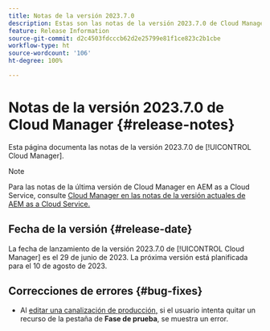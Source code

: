 ```yaml
---
title: Notas de la versión 2023.7.0
description: Estas son las notas de la versión 2023.7.0 de Cloud Manager.
feature: Release Information
source-git-commit: d2c4503fdcccb62d2e25799e81f1ce823c2b1cbe
workflow-type: ht
source-wordcount: '106'
ht-degree: 100%

---
```



# Notas de la versión 2023.7.0 de Cloud Manager {#release-notes}

Esta página documenta las notas de la versión 2023.7.0 de [!UICONTROL Cloud Manager].

>[!NOTE]
>
>Para las notas de la última versión de Cloud Manager en AEM as a Cloud Service, consulte [Cloud Manager en las notas de la versión actuales de AEM as a Cloud Service.](https://experienceleague.adobe.com/docs/experience-manager-cloud-service/content/implementing/using-cloud-manager/release-notes-cloud-manager/release-notes-cm-current.html?lang=es)

## Fecha de la versión {#release-date}

La fecha de lanzamiento de la versión 2023.7.0 de [!UICONTROL Cloud Manager] es el 29 de junio de 2023. La próxima versión está planificada para el 10 de agosto de 2023.

## Correcciones de errores {#bug-fixes}

* Al [editar una canalización de producción,](/help/using/managing-pipelines.md#editing-pipelines) si el usuario intenta quitar un recurso de la pestaña de **Fase de prueba**, se muestra un error.

